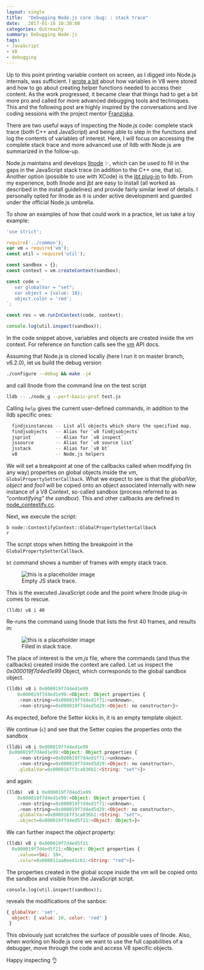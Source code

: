 ```yaml
---
layout: single
title:  "Debugging Node.js core :bug: : stack trace"
date:   2017-01-18 10:30:00
categories: Outreachy
summary: Debugging Node.js
tags:
- JavaScript
- V8
- debugging
---
```


Up to this point printing variable content on screen, as I digged into Node.js
internals, was sufficient.
I [wrote a bit](https://annamag.github.io/codeandart/outreachy/V8-Data-Types/)
about how variables in V8 were stored and how to go about creating helper functions
needed to access their content.
As the work progressed, it became clear that things had
to get a bit more pro and called for more advanced debugging tools and techniques.
This and the following post are highly inspired by the conversations and live coding sessions
with the project mentor [Franziska](https://github.com/fhinkel/).

There are two useful ways of inspecting the Node.js code: complete stack trace
(both C++ and JavaScript) and being able to step in the functions and
log the contents of variables of interest.
Here, I will focus on accessing the complete stack trace and more advanced
use of lldb with Node.js are summarized in the follow-up.

Node.js maintains and develops [llnode](https://github.com/nodejs/llnode)
:sparkles:,
which can be used to fill in  the gaps in the JavaScript stack trace
(in addition to the C++ one, that is). Another option (possible
to use with XCode) is the [jbt plug-in](https://github.com/thlorenz/lldb-jbt) to lldb.
From my experience, both llnode and jbt are easy to install (all worked as
	described in the install guidelines) and provide fairly similar
level of details. I personally opted for llnode as it is under active development
and guarded under the official Node.js umbrella.

To show an examples of how that could work in a practice, let us take a toy
example:

```js
'use strict';

require('../common');
var vm = require('vm');
const util = require('util');

const sandbox = {};
const context = vm.createContext(sandbox);

const code = `
   var globalVar = "set";
   var object = {value: 10};
   object.color = 'red';
`;

const res = vm.runInContext(code, context);

console.log(util.inspect(sandbox));

```

In the code snippet above, variables and objects are created inside the *vm* context.
For reference on function calls see the [vm](https://nodejs.org/api/vm.html)
API docs.

Assuming that Node.js is cloned locally (here I run it on master branch, v6.2.0),
let us build the debug version

```bash
./configure --debug && make -j4
```

and call llnode from the command line on the test script

```bash
lldb -- ./node_g --perf-basic-prof test.js

```

Calling ```help``` gives the current user-defined commands, in addition to the
lldb specific ones:

```bash
  findjsinstances -- List all objects which share the specified map.
  findjsobjects   -- Alias for `v8 findjsobjects`
  jsprint         -- Alias for `v8 inspect`
  jssource        -- Alias for `v8 source list`
  jsstack         -- Alias for `v8 bt`
  v8              -- Node.js helpers
```


We will set a breakpoint at one of the callbacks called when modifying
(in any way) properties on global objects inside the *vm*,
```GlobalPropertySetterCallback```. What we expect to see
is that the *globalVar*, *object* and *foo1* will be copied onto an object
associated internally with new instance of a V8 Context,
so-called sandbox (process referred to as *"contextifying" the sandbox*).
This and other callbacks are defined in [node_contextify.cc](https://github.com/nodejs/node/blob/master/src/node_contextify.cc).


Next, we execute the script:

```
b node::ContextifyContext::GlobalPropertySetterCallback
r
```

The script stops when hitting the breakpoint in the
```GlobalPropertySetterCallback```.

`bt` command shows a number of frames with empty stack trace.
<figure>
  <img src="/codeandart/assets/images/bt1.png" alt="this is a placeholder image">
  <figcaption>Empty JS stack trace.</figcaption>
</figure>

This is the executed JavaScript code and the point where llnode plug-in comes
to rescue.

```
(lldb) v8 i 40
```
Re-runs the command using llnode that lists the first 40 frames,
and results in:
<figure>
  <img src="/codeandart/assets/images/btjs.png" alt="this is a placeholder image">
  <figcaption>Filled in stack trace.</figcaption>
</figure>

The place of interest is the *vm.js* file, where the commands (and thus
	the callbacks) created inside the context are called.
Let us inspect the *0x000019f7d4ed1e99* Object, which corresponds
to the global sandbox object.

```js
(lldb) v8 i 0x000019f7d4ed1e99
    0x000019f7d4ed1e99:<Object: Object properties {
    .<non-string>=0x000019f7d4ed1f71:<unknown>,
    .<non-string>=0x000019f7d4ed5d29:<Object: no constructor>}>
```

As expected, before the Setter kicks in, it is an empty template object.

We continue (```c```) and see that the Setter copies the properties onto the
sandbox

```js
(lldb) v8 i 0x000019f7d4ed1e99
 0x000019f7d4ed1e99:<Object: Object properties {
    .<non-string>=0x000019f7d4ed1f71:<unknown>,
    .<non-string>=0x000019f7d4ed5d29:<Object: no constructor>,
    .globalVar=0x000016ff3ca036b1:<String: "set">}>
```

and again:

```js
(lldb)  v8 i 0x000019f7d4ed1e99
	0x000019f7d4ed1e99:<Object: Object properties {
    .<non-string>=0x000019f7d4ed1f71:<unknown>,
    .<non-string>=0x000019f7d4ed5d29:<Object: no constructor>,
    .globalVar=0x000016ff3ca036b1:<String: "set">,
    .object=0x000019f7d4ed5f21:<Object: Object>}>
```

We can further inspect the *object* property:

```js
(lldb) v8 i 0x000019f7d4ed5f21
  0x000019f7d4ed5f21:<Object: Object properties {
    .value=<Smi: 10>,
    .color=0x000011aa8ee41c61:<String: "red">}>
```

The properties created in the global scope inside the *vm* will be copied onto
the sandbox and visible from the JavaScript script.

```
console.log(util.inspect(sandbox));
```
reveals the modifications of the sanbox:
```JavaScript
{ globalVar: 'set',
  object: { value: 10, color: 'red' }
 }
```

This obviously just scratches the surface of possible uses of llnode.
Also, when working on Node.js core we want to use the full capabilities of
a debugger, move through the code and access V8 specific objects.

Happy inspecting :ok_hand:
